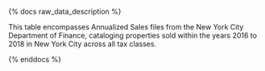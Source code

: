 {% docs raw_data_description %}

This table encompasses Annualized Sales files from the New York City Department of Finance, 
cataloging properties sold within the years 2016 to 2018 in New York City across all tax classes. 

{% enddocs %}
